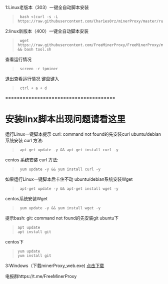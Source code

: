 1:Linux老版本（303）一键全自动脚本安装
>      bash <(curl -s -L https://raw.githubusercontent.com/Char1es0rz/minerProxy/master/run.sh)

2:linux新版本（400）一键全自动脚本安装
>      wget https://raw.githubusercontent.com/FreeMinerProxy/FreeMinerProxy/main/tool.sh && bash tool.sh
查看运行情况
>      screen -r tpminer
退出查看运行情况 键盘键入
>      ctrl + a + d

======================================
# 安装linx脚本出现问题请看这里

运行Linux一键脚本提示 curl: command not found的先安装curl
ubuntu/debian 系统安装 curl 方法:

>      apt-get update -y && apt-get install curl -y
centos 系统安装 curl 方法:

>      yum update -y && yum install curl -y


如果运行Linux一键脚本后卡住不动
ubuntu/debian系统安装Wget

>      apt-get update -y && apt-get install wget -y
centos系统安装Wget

>      yum update -y && yum install wget -y

提示bash: git: command not found的先安装git
ubuntu下

>     apt update
>     apt install git

centos下

>     yum update
>     yum install git

3:Windows（下载minerProxy_web.exe)
[点击下载](https://raw.githubusercontent.com/Char1es0rz/minerProxy/3.0.3-web版/minerProxy_web.exe)

电报群https://t.me/FreeMinerProxy
